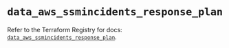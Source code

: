 # `data_aws_ssmincidents_response_plan`

Refer to the Terraform Registry for docs: [`data_aws_ssmincidents_response_plan`](https://registry.terraform.io/providers/hashicorp/aws/6.4.0/docs/data-sources/ssmincidents_response_plan).
